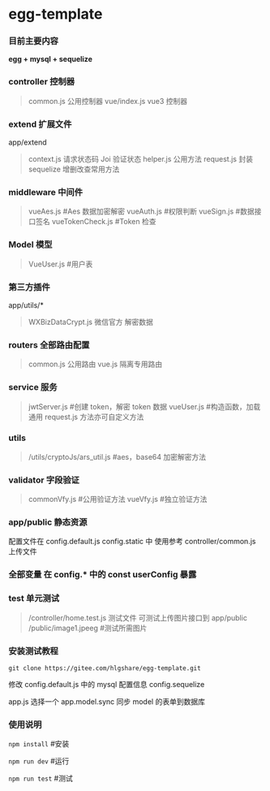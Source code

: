 # egg-template

### 目前主要内容

**egg + mysql + sequelize**

### controller 控制器

> common.js 公用控制器
> vue/index.js vue3 控制器

### extend 扩展文件

app/extend

> context.js 请求状态码 Joi 验证状态
> helper.js 公用方法
> request.js 封装 sequelize 增删改查常用方法

### middleware 中间件

> vueAes.js #Aes 数据加密解密
> vueAuth.js #权限判断
> vueSign.js #数据接口签名
> vueTokenCheck.js #Token 检查

### Model 模型

> VueUser.js #用户表

### 第三方插件

app/utils/\*

> WXBizDataCrypt.js 微信官方 解密数据

### routers 全部路由配置

> common.js 公用路由
> vue.js 隔离专用路由

### service 服务

> jwtServer.js #创建 token，解密 token 数据
> vueUser.js #构造函数，加载通用 request.js 方法亦可自定义方法

### utils

> /utils/cryptoJs/ars_util.js #aes，base64 加密解密方法

### validator 字段验证

> commonVfy.js #公用验证方法
> vueVfy.js #独立验证方法

### app/public 静态资源

配置文件在 config.default.js config.static 中
使用参考 controller/common.js 上传文件

### 全部变量 在 config.\* 中的 const userConfig 暴露

### test 单元测试

> /controller/home.test.js 测试文件 可测试上传图片接口到 app/public
> /public/image1.jpeeg #测试所需图片

### 安装测试教程

`git clone https://gitee.com/hlgshare/egg-template.git`

修改 config.default.js 中的 mysql 配置信息 config.sequelize

app.js 选择一个 app.model.sync 同步 model 的表单到数据库

### 使用说明

`npm install` #安装

`npm run dev` #运行

`npm run test` #测试
